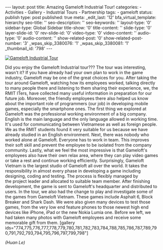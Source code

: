 --- layout: post title: Amazing Gameloft Industrial Tour! categories: -
Activities - Gallery - Industrial Tours - Partnership tags: - gameloft
status: publish type: post published: true meta: \_edit\_last: '12'
bfa\_virtual\_template: hierarchy seo-title: '' seo-description: ''
seo-keywords: '' layout-type: '0' sidebar-type: Global Sidebar
title-show: '0' title-content: '' slide-type: '0' layer-slide-id: '0'
rev-slide-id: '0' video-type: '0' video-content: '' audio-type: '0'
audio-content: '' show-related-post: '0' show-related-post-number: '3'
\_wpas\_skip\_3380076: '1' \_wpas\_skip\_3380081: '1' \_thumbnail\_id:
'798' ---

[![Gameloft Industrial
Tour](http://rmitc.org/wp-content/uploads/2013/04/dfasdf-300x76.jpg)](http://rmitc.org/wp-content/uploads/2013/04/dfasdf.jpg)

Did you enjoy the Gameloft Industrial tour??? The tour was interesting,
wasn't it? If you have already had your own plan to work in the game
industry, Gameloft may be one of the great choices for you. After taking
the tour around Gameloft, watching how its employees worked, talking
directly to many people there and listening to them sharing their
experience, we, the RMIT ITers, have collected many useful information
in preparation for our future job. Moreover, the friendly employees
there also helped us know about the important role of programmers (our
job) in developing mobile games, especially the smartphone ones. The
first thing we explored at Gameloft was the professional working
environment of a big company. English is the main language and the only
language allowed in working time. It's used for communicating between
Vietnamese as well as foreign people. We as the RMIT students found it
very suitable for us because we have already studied in an English
environment. Next, there was nobody who worked alone at Gameloft.
Everyone has to work in team. This improves their soft skill and prevent
the employee to be isolated from the company community. Lastly, what we
feel the most impressive is that Gameloft's employees also have their
own relax area, where they can play video games or take a rest and
continue working efficiently. Surprisingly, Gameloft Vietnam is the
largest studio of Gameloft all over the world. It takes the
responsibility in almost every phase in developing a game including
designing, coding and testing. The process is flexibly managed by
the project leader and allocated to suitable team member. After
finishing development, the game is sent to Gameloft's headquarter and
distributed to users. In the tour, we also had the change to play and
investigate some of the games from Gameloft Vietnam. These games include
Asphalt 6, Block Breaker and Shark Dash. We were also given many devices
to test those games, from the very low end feature phones to those
newest high end devices like iPhone, iPad or the new Nokia Lumia one.
Before we left, we had taken many photos with Gameloft employees and
receive some memorable gift from them. [gallery
ids="774,775,776,777,778,779,780,781,782,783,784,788,785,786,787,789,790,791,792,793,794,795,796,797,799,798"]

*(Huan Le)*
